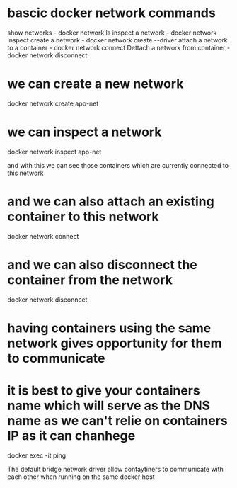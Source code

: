 # bascic docker network commands

show networks  - docker network ls
inspect a network   - docker network inspect
create a network  - docker network create --driver
attach a network to a container - docker network connect
Dettach a network from container  - docker network disconnect

# we can create a new network 
docker network create app-net

# we can inspect a network 
docker network inspect app-net

and with this we can see those containers which are currently connected to this network

# and we can also attach an existing container to this network 
docker network connect <app-net ID> <container-name or id>

# and we can also disconnect the container from the network 
docker network disconnect <app-net ID> <container-name or id>

# having containers using the same network gives opportunity for them to communicate
# it is best to give your containers name which will serve as the DNS name as we can't relie on containers IP as it can chanhege

docker exec -it <container1> ping <container2>

The default bridge network driver allow contaytiners to communicate with each other when running on the same docker host

